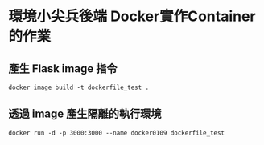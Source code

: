 # 環境小尖兵後端  Docker實作Container的作業

## 產生 Flask image 指令
```
docker image build -t dockerfile_test .   
```
## 透過 image 產生隔離的執行環境
```
docker run -d -p 3000:3000 --name docker0109 dockerfile_test
```
